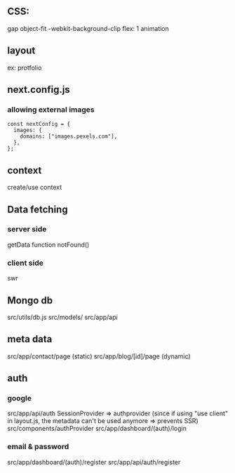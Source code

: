 ## CSS:

gap
object-fit
-webkit-background-clip
flex: 1
animation

## layout

ex: protfolio

## next.config.js

### allowing external images

```
const nextConfig = {
  images: {
    domains: ["images.pexels.com"],
  },
};
```

## context

create/use context

## Data fetching

### server side

getData function
notFound()

### client side

swr

## Mongo db

src/utils/db.js
src/models/
src/app/api

## meta data

src/app/contact/page (static)
src/app/blog/[id]/page (dynamic)

## auth

### google

src/app/api/auth
SessionProvider => authprovider (since if using "use client" in layout.js, the metadata can't be used anymore => prevents SSR)
src/components/authProvider
src/app/dashboard/(auth)/login

### email & password

src/app/dashboard/(auth)/register
src/app/api/auth/register
